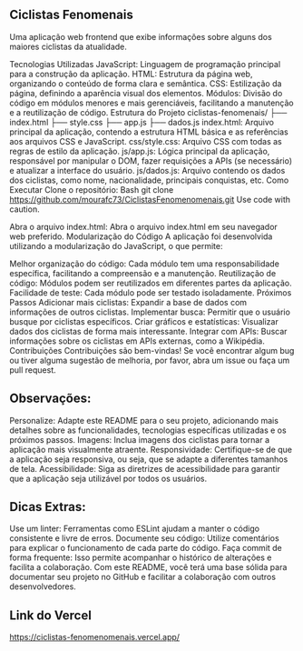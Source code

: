 ## Ciclistas Fenomenais

Uma aplicação web frontend que exibe informações sobre alguns dos maiores ciclistas da atualidade.

Tecnologias Utilizadas
JavaScript: Linguagem de programação principal para a construção da aplicação.
HTML: Estrutura da página web, organizando o conteúdo de forma clara e semântica.
CSS: Estilização da página, definindo a aparência visual dos elementos.
Módulos: Divisão do código em módulos menores e mais gerenciáveis, facilitando a manutenção e a reutilização de código.
Estrutura do Projeto
ciclistas-fenomenais/
├── index.html
├── style.css
├── app.js
├── dados.js
index.html: Arquivo principal da aplicação, contendo a estrutura HTML básica e as referências aos arquivos CSS e JavaScript.
css/style.css: Arquivo CSS com todas as regras de estilo da aplicação.
js/app.js: Lógica principal da aplicação, responsável por manipular o DOM, fazer requisições a APIs (se necessário) e atualizar a interface do usuário.
js/dados.js: Arquivo contendo os dados dos ciclistas, como nome, nacionalidade, principais conquistas, etc.
Como Executar
Clone o repositório:
Bash
git clone https://github.com/mourafc73/CiclistasFenomenomenais.git
Use code with caution.

Abra o arquivo index.html: Abra o arquivo index.html em seu navegador web preferido.
Modularização do Código
A aplicação foi desenvolvida utilizando a modularização do JavaScript, o que permite:

Melhor organização do código: Cada módulo tem uma responsabilidade específica, facilitando a compreensão e a manutenção.
Reutilização de código: Módulos podem ser reutilizados em diferentes partes da aplicação.
Facilidade de teste: Cada módulo pode ser testado isoladamente.
Próximos Passos
Adicionar mais ciclistas: Expandir a base de dados com informações de outros ciclistas.
Implementar busca: Permitir que o usuário busque por ciclistas específicos.
Criar gráficos e estatísticas: Visualizar dados dos ciclistas de forma mais interessante.
Integrar com APIs: Buscar informações sobre os ciclistas em APIs externas, como a Wikipédia.
Contribuições
Contribuições são bem-vindas! Se você encontrar algum bug ou tiver alguma sugestão de melhoria, por favor, abra um issue ou faça um pull request.

## Observações:

Personalize: Adapte este README para o seu projeto, adicionando mais detalhes sobre as funcionalidades, tecnologias específicas utilizadas e os próximos passos.
Imagens: Inclua imagens dos ciclistas para tornar a aplicação mais visualmente atraente.
Responsividade: Certifique-se de que a aplicação seja responsiva, ou seja, que se adapte a diferentes tamanhos de tela.
Acessibilidade: Siga as diretrizes de acessibilidade para garantir que a aplicação seja utilizável por todos os usuários.
## Dicas Extras:

Use um linter: Ferramentas como ESLint ajudam a manter o código consistente e livre de erros.
Documente seu código: Utilize comentários para explicar o funcionamento de cada parte do código.
Faça commit de forma frequente: Isso permite acompanhar o histórico de alterações e facilita a colaboração.
Com este README, você terá uma base sólida para documentar seu projeto no GitHub e facilitar a colaboração com outros desenvolvedores.

## Link do Vercel
https://ciclistas-fenomenomenais.vercel.app/
